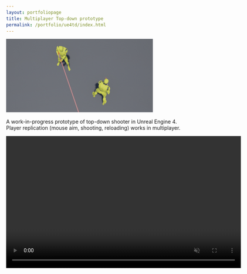 ```yaml
---
layout: portfoliopage
title: Multiplayer Top-down prototype
permalink: /portfolio/ue4td/index.html
---
```


![UE4 Top Down](/public/images/ue4td.png)

A work-in-progress prototype of top-down shooter in Unreal Engine 4. Player replication (mouse aim, shooting, reloading) works in multiplayer.

<video src="https://dl.dropboxusercontent.com/u/7422512/Unreal/firstwebmever.webm" controls width="640" height="360" muted></video>
